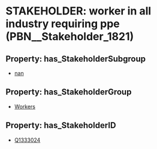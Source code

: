# STAKEHOLDER: __worker in all industry requiring ppe__ (PBN__Stakeholder_1821)

## Property: has_StakeholderSubgroup

* [nan](PBN__StakeholderSubgroup_7)

## Property: has_StakeholderGroup

* [Workers](PBN__StakeholderGroup_2)

## Property: has_StakeholderID

* [Q1333024](Q1333024)

